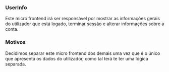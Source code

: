 ### UserInfo

Este micro frontend irá ser responsável por mostrar as informações gerais do utilizador que está logado, terminar sessão e alterar informações sobre a conta.

### Motivos

Decidimos separar este micro frontend dos demais uma vez que é o único que apresenta os dados do utilizador, como tal terá te ter uma lógica separada.